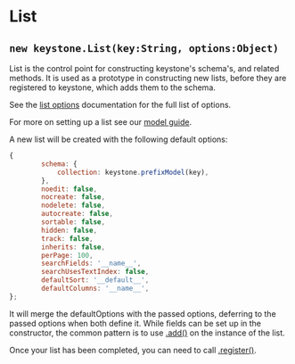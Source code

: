 # List

## `new keystone.List(key:String, options:Object)`

List is the control point for constructing keystone's schema's, and related methods. It is used as a prototype in constructing new lists, before they are registered to keystone, which adds them to the schema.

See the [list options](/list/options) documentation for the full list of options.

For more on setting up a list see our [model guide](/guides/setting-up/database-setup).

A new list will be created with the following default options:

```javascript
{
		schema: {
			collection: keystone.prefixModel(key),
		},
		noedit: false,
		nocreate: false,
		nodelete: false,
		autocreate: false,
		sortable: false,
		hidden: false,
		track: false,
		inherits: false,
		perPage: 100,
		searchFields: '__name__',
		searchUsesTextIndex: false,
		defaultSort: '__default__',
		defaultColumns: '__name__',
};
```

It will merge the defaultOptions with the passed options, deferring to the passed options when both define it. While fields can be set up in the constructor, the common pattern is to use [.add()](/list/add) on the instance of the list.

Once your list has been completed, you can need to call [.register()](/list/register).
